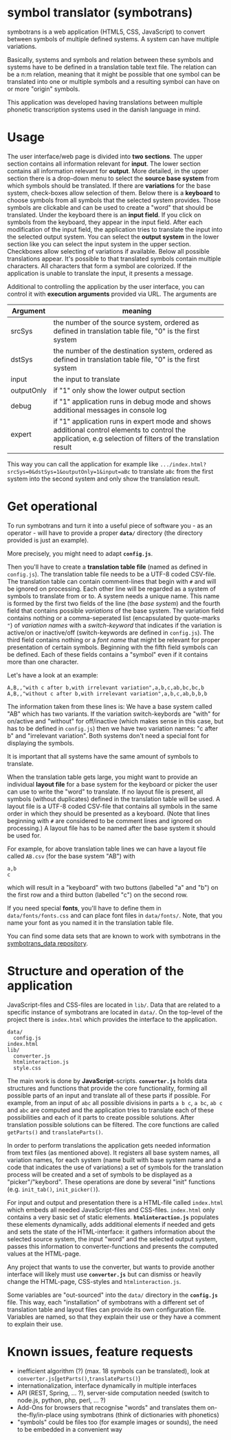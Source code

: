 symbol translator (symbotrans)
==============================

symbotrans is a web application (HTML5, CSS, JavaScript) to convert
between symbols of multiple defined systems. A system can have multiple
variations.

Basically, systems and symbols and relation between these symbols
and systems have to be defined in a translation table text file. The
relation can be a n:m relation, meaning that it might be possible
that one symbol can be translated into one or multiple symbols and a
resulting symbol can have on or more "origin" symbols.

This application was developed having translations between multiple
phonetic transcription systems used in the danish language in mind.

Usage
=====

The user interface/web page is divided into **two sections**. The upper
section contains all information relevant for **input**. The lower
section contains all information relevant for **output**. More detailed,
in the upper section there is a drop-down menu to select the **source
base system** from which symbols should be translated. If there are
**variations** for the base system, check-boxes allow selection of
them. Below there is a **keyboard** to choose symbols from all symbols
that the selected system provides. Those symbols are clickable and
can be used to create a "word" that should be translated. Under the
keyboard there is an **input field**. If you click on symbols from
the keyboard, they appear in the input field. After each modification
of the input field, the application tries to translate the input into
the selected output system. You can select the **output system** in
the lower section like you can select the input system in the upper
section. Checkboxes allow selecting of variations if available. Below
all possible translations appear. It's possible to that translated
symbols contain multiple characters. All characters that form a symbol
are colorized. If the application is unable to translate the input, it
presents a message.

Additional to controlling the application by the user interface, you can
control it with **execution arguments** provided via URL. The arguments
are

Argument   | meaning
---------- | ------
srcSys     | the number of the source system, ordered as defined in translation table file, "0" is the first system
dstSys     | the number of the destination system, ordered as defined in translation table file, "0" is the first system
input      | the input to translate
outputOnly | if "1" only show the lower output section
debug      | if "1" application runs in debug mode and shows additional messages in console log
expert     | if "1" application runs in expert mode and shows additional control elements to control the application, e.g selection of filters of the translation result

This way you can call the application for example like
`.../index.html?srcSys=0&dstSys=1&outputOnly=1&input=aBc` to translate
`aBc` from the first system into the second system and only show the
translation result.

Get operational
===============

To run symbotrans and turn it into a useful piece of software you - as
an operator - will have to provide a proper **`data/`** directory (the
directory provided is just an example).

More precisely, you might need to adapt **`config.js`**.

Then you'll have to create a **translation table file** (named as
defined in `config.js`). The translation table file needs to be a UTF-8
coded CSV-file. The translation table can contain comment-lines that
begin with `#` and will be ignored on processing. Each other line will
be regarded as a system of symbols to translate from or to. A system
needs a unique name. This name is formed by the first two fields of the
line (the *base system*) and the fourth field that contains possible
*variations* of the base system. The variation field contains nothing or
a comma-seperated list (encapsulated by quote-marks `"`) of *variation
names* with a *switch-keyword* that indicates if the variation is
active/on or inactive/off (switch-keywords are defined in `config.js`).
The third field contains nothing or a *font name* that might be relevant
for proper presentation of certain symbols. Beginning with the fifth
field symbols can be defined. Each of these fields contains a "symbol"
even if it contains more than one character.

Let's have a look at an example:

    A,B,,"with c after b,with irrelevant variation",a,b,c,ab,bc,bc,b
    A,B,,"without c after b,with irrelevant variation",a,b,c,ab,b,b,b

The information taken from these lines is: We have a base system called
"AB" which has two variants. If the variation switch-keybords are "with"
for on/active and "without" for off/inactive (which makes sense in this
case, but has to be defined in `config.js`) then we have two variation
names: "c after b" and "irrelevant variation". Both systems don't need a
special font for displaying the symbols.

It is important that all systems have the same amount of symbols to
translate.

When the translation table gets large, you might want to provide an
individual **layout file** for a base system for the keyboard or picker
the user can use to write the "word" to translate. If no layout file is
present, all symbols (without duplicates) defined in the translation
table will be used. A layout file is a UTF-8 coded CSV-file that
contains all symbols in the same order in which they should be presented
as a keyboard. (Note that lines beginning with `#` are considered to be
comment lines and ignored on processing.) A layout file has to be named
after the base system it should be used for.

For example, for above translation table lines we can have a layout file
called `AB.csv` (for the base system "AB") with

    a,b
    c

which will result in a "keyboard" with two buttons (labelled "a" and
"b") on the first row and a third button (labelled "c") on the second
row.

If you need special **fonts**, you'll have to define them in
`data/fonts/fonts.css` and can place font files in `data/fonts/`.
Note, that you name your font as you named it in the translation table
file.

You can find some data sets that are known to
work with symbotrans in the [symbotrans_data
repository](https://github.com/symbotrans/symbotrans_data).


Structure and operation of the application
==========================================

JavaScript-files and CSS-files are located in `lib/`. Data that are
related to a specific instance of symbotrans are located in `data/`.
On the top-level of the project there is `index.html` which provides
the interface to the application.

    data/
      config.js
    index.html
    lib/
      converter.js
      htmlinteraction.js
      style.css

The main work is done by **JavaScript**-scripts. **`converter.js`**
holds data structures and functions that provide the core functionality,
forming all possible parts of an input and translate all of these
parts if possible. For example, from an input of `abc` all possible
divisions in parts `a b c`, `a bc`, `ab c` and `abc` are computed and
the application tries to translate each of these possibilities and each
of it parts to create possible solutions. After translation possible
solutions can be filtered. The core functions are called `getParts()`
and `translateParts()`.

In order to perform translations the application gets needed information
from text files (as mentioned above). It registers all base system
names, all variation names, for each system (name built with base system
name and a code that indicates the use of variations) a set of symbols
for the translation process will be created and a set of symbols to be
displayed as a "picker"/"keybord". These operations are done by several
"init" functions (e.g. `init_tab()`, `init_picker()`).

For input and output and presentation there is a HTML-file called
`index.html` which embeds all needed JavaScript-files and CSS-files.
`index.html` only contains a very basic set of static elements.
**`htmlinteraction.js`** populates these elements dynamically, adds
additional elements if needed and gets and sets the state of the
HTML-interface: it gathers information about the selected source
system, the input "word" and the selected output system, passes this
information to converter-functions and presents the computed values at
the HTML-page.

Any project that wants to use the converter, but wants to provide
another interface will likely must use **`converter.js`** but
can dismiss or heavily change the HTML-page, CSS-styles and
`htmlinteraction.js`.

Some variables are "out-sourced" into the `data/` directory in the
**`config.js`** file. This way, each "installation" of symbotrans with a
different set of translation table and layout files can provide its own
configuration file. Variables are named, so that they explain their use
or they have a comment to explain their use.

Known issues, feature requests
==============================

 - inefficient algorithm (?) (max. 18 symbols can be translated),
   look at `converter.js`(`getParts()`,`translateParts()`)
 - internationalization, interface dynamically in multiple interfaces
 - API (REST, Spring, ... ?), server-side computation needed (switch
   to node.js, python, php, perl, ... ?)
 - Add-Ons for browsers that recognise "words" and translates them
   on-the-fly/in-place using symbotrans (think of dictionaries
   with phonetics)
 - "symbols" could be files too (for example images or sounds),
   the need to be embedded in a convenient way

